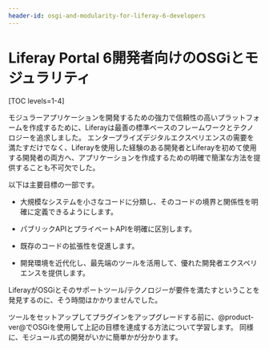 ```yaml
---
header-id: osgi-and-modularity-for-liferay-6-developers
---
```


# Liferay Portal 6開発者向けのOSGiとモジュラリティ

[TOC levels=1-4]

モジュラーアプリケーションを開発するための強力で信頼性の高いプラットフォームを作成するために、Liferayは最善の標準ベースのフレームワークとテクノロジーを追求しました。 エンタープライズデジタルエクスペリエンスの需要を満たすだけでなく、Liferayを使用した経験のある開発者とLiferayを初めて使用する開発者の両方へ、アプリケーションを作成するための明確で簡潔な方法を提供することも不可欠でした。

以下は主要目標の一部です。

  - 大規模なシステムを小さなコードに分類し、そのコードの境界と関係性を明確に定義できるようにします。

  - パブリックAPIとプライベートAPIを明確に区別します。

  - 既存のコードの拡張性を促進します。

  - 開発環境を近代化し、最先端のツールを活用して、優れた開発者エクスペリエンスを提供します。

LiferayがOSGiとそのサポートツール/テクノロジーが要件を満たすということを発見するのに、そう時間はかかりませんでした。

ツールをセットアップしてプラグインをアップグレードする前に、@product-ver@でOSGiを使用して上記の目標を達成する方法について学習します。 同様に、モジュール式の開発がいかに簡単かが分かります。
